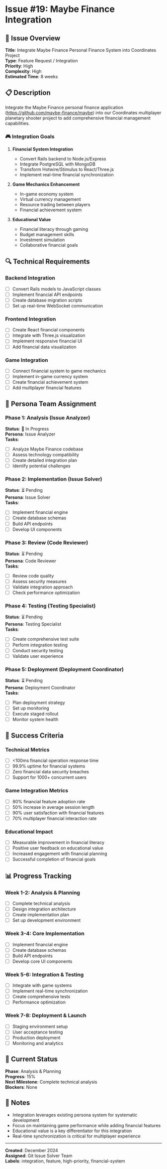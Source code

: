# Issue #19: Maybe Finance Integration

## 🎯 Issue Overview

**Title**: Integrate Maybe Finance Personal Finance System into Coordinates Project  
**Type**: Feature Request / Integration  
**Priority**: High  
**Complexity**: High  
**Estimated Time**: 8 weeks  

## 📋 Description

Integrate the Maybe Finance personal finance application (https://github.com/maybe-finance/maybe) into our Coordinates multiplayer planetary shooter project to add comprehensive financial management capabilities.

### 🎮 Integration Goals

1. **Financial System Integration**
   - Convert Rails backend to Node.js/Express
   - Integrate PostgreSQL with MongoDB
   - Transform Hotwire/Stimulus to React/Three.js
   - Implement real-time financial synchronization

2. **Game Mechanics Enhancement**
   - In-game economy system
   - Virtual currency management
   - Resource trading between players
   - Financial achievement system

3. **Educational Value**
   - Financial literacy through gaming
   - Budget management skills
   - Investment simulation
   - Collaborative financial goals

## 🔍 Technical Requirements

### Backend Integration
- [ ] Convert Rails models to JavaScript classes
- [ ] Implement financial API endpoints
- [ ] Create database migration scripts
- [ ] Set up real-time WebSocket communication

### Frontend Integration
- [ ] Create React financial components
- [ ] Integrate with Three.js visualization
- [ ] Implement responsive financial UI
- [ ] Add financial data visualization

### Game Integration
- [ ] Connect financial system to game mechanics
- [ ] Implement in-game currency system
- [ ] Create financial achievement system
- [ ] Add multiplayer financial features

## 🧠 Persona Team Assignment

### Phase 1: Analysis (Issue Analyzer)
**Status**: 🔄 In Progress  
**Persona**: Issue Analyzer  
**Tasks**:
- [ ] Analyze Maybe Finance codebase
- [ ] Assess technology compatibility
- [ ] Create detailed integration plan
- [ ] Identify potential challenges

### Phase 2: Implementation (Issue Solver)
**Status**: ⏳ Pending  
**Persona**: Issue Solver  
**Tasks**:
- [ ] Implement financial engine
- [ ] Create database schemas
- [ ] Build API endpoints
- [ ] Develop UI components

### Phase 3: Review (Code Reviewer)
**Status**: ⏳ Pending  
**Persona**: Code Reviewer  
**Tasks**:
- [ ] Review code quality
- [ ] Assess security measures
- [ ] Validate integration approach
- [ ] Check performance optimization

### Phase 4: Testing (Testing Specialist)
**Status**: ⏳ Pending  
**Persona**: Testing Specialist  
**Tasks**:
- [ ] Create comprehensive test suite
- [ ] Perform integration testing
- [ ] Conduct security testing
- [ ] Validate user experience

### Phase 5: Deployment (Deployment Coordinator)
**Status**: ⏳ Pending  
**Persona**: Deployment Coordinator  
**Tasks**:
- [ ] Plan deployment strategy
- [ ] Set up monitoring
- [ ] Execute staged rollout
- [ ] Monitor system health

## 🎯 Success Criteria

### Technical Metrics
- [ ] <100ms financial operation response time
- [ ] 99.9% uptime for financial systems
- [ ] Zero financial data security breaches
- [ ] Support for 1000+ concurrent users

### Game Integration Metrics
- [ ] 80% financial feature adoption rate
- [ ] 50% increase in average session length
- [ ] 90% user satisfaction with financial features
- [ ] 70% multiplayer financial interaction rate

### Educational Impact
- [ ] Measurable improvement in financial literacy
- [ ] Positive user feedback on educational value
- [ ] Increased engagement with financial planning
- [ ] Successful completion of financial goals

## 📊 Progress Tracking

### Week 1-2: Analysis & Planning
- [ ] Complete technical analysis
- [ ] Design integration architecture
- [ ] Create implementation plan
- [ ] Set up development environment

### Week 3-4: Core Implementation
- [ ] Implement financial engine
- [ ] Create database schemas
- [ ] Build API endpoints
- [ ] Develop core UI components

### Week 5-6: Integration & Testing
- [ ] Integrate with game systems
- [ ] Implement real-time synchronization
- [ ] Create comprehensive tests
- [ ] Performance optimization

### Week 7-8: Deployment & Launch
- [ ] Staging environment setup
- [ ] User acceptance testing
- [ ] Production deployment
- [ ] Monitoring and analytics

## 🚀 Current Status

**Phase**: Analysis & Planning  
**Progress**: 15%  
**Next Milestone**: Complete technical analysis  
**Blockers**: None  

## 📝 Notes

- Integration leverages existing persona system for systematic development
- Focus on maintaining game performance while adding financial features
- Educational value is a key differentiator for this integration
- Real-time synchronization is critical for multiplayer experience

---

**Created**: December 2024  
**Assigned**: Git Issue Solver Team  
**Labels**: integration, feature, high-priority, financial-system 